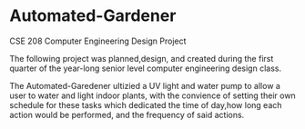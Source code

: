 # Automated-Gardener
CSE 208 Computer Engineering Design Project

The following project was planned,design, and created during the first quarter of the year-long senior level computer engineering design class. 

The Automated-Garedener ultizied a UV light and water pump to allow a user to water and light indoor plants, with the convience of setting their own schedule for these tasks which dedicated the time of day,how long each action would be performed, and the frequency of said actions. 
